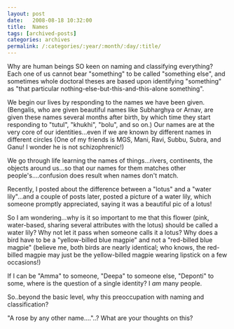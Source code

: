 ```yaml
---
layout: post
date:	2008-08-18 10:32:00
title:  Names
tags: [archived-posts]
categories: archives
permalink: /:categories/:year/:month/:day/:title/
---
```

Why are human beings SO keen on naming and classifying everything? Each one of us cannot bear "something" to be called "something else", and sometimes whole doctoral theses are based upon identifying "something" as "that particular nothing-else-but-this-and-this-alone something". 

We begin our lives by responding to the names we have been given. (Bengalis, who are given beautiful names like Subharghya or Arnav, are given these names several months after birth, by which time they start responding to "tutul", "khukhi", "bolu", and so on.) Our names are at the very core of our identities...even if we are known by different names in different circles (One of my friends is MGS, Mani, Ravi, Subbu, Subra, and Ganu! I wonder he is not schizophrenic!)

We go through life learning the names of things...rivers, continents, the objects around us...so that our names for them matches other people's....confusion does result when names don't match.

Recently, I posted about the difference between a "lotus" and a "water lily"...and a couple of posts later, posted a picture of a water lily, which someone promptly appreciated, saying it was a beautiful pic of a lotus!

So I am wondering...why is it so important to me that this flower (pink, water-based, sharing several attributes with the lotus) should be called a water lily? Why not let it pass when someone calls it a lotus? Why does a bird have to be a "yellow-billed blue magpie" and not a "red-billed blue magpie" (believe me, both birds are nearly identical; who knows, the red-billed  magpie may just be the yellow-billed magpie wearing lipstick on a few occasions!)

If I can be "Amma" to someone, "Deepa" to someone else, "Deponti" to some, where is the question of a single identity? I *am* many people.

So..beyond the basic level, why this preoccupation with naming and classification?

"A rose by any other name...."..? What are your thoughts on this?

